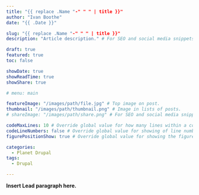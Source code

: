 ```yaml
---
title: "{{ replace .Name "-" " " | title }}"
author: "Ivan Boothe"
date: "{{ .Date }}"

slug: "{{ replace .Name "-" " " | title }}"
description: "Article description." # For SEO and social media snippets.

draft: true
featured: true
toc: false

showDate: true
showReadTime: true
showShare: true

# menu: main

featureImage: "/images/path/file.jpg" # Top image on post.
thumbnail: "/images/path/thumbnail.png" # Image in lists of posts.
# shareImage: "/images/path/share.png" # For SEO and social media snippets.

codeMaxLines: 10 # Override global value for how many lines within a code block before auto-collapsing.
codeLineNumbers: false # Override global value for showing of line numbers within code block.
figurePositionShow: true # Override global value for showing the figure label.

categories:
  - Planet Drupal
tags:
  - Drupal

---
```


**Insert Lead paragraph here.**
